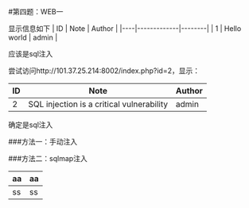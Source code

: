 #第四题：WEB一

显示信息如下
| ID | Note        | Author |
|----|-------------|--------|
| 1  | Hello world | admin  |

应该是sql注入

尝试访问http://101.37.25.214:8002/index.php?id=2，显示：

| ID | Note                                      | Author |
|----|-------------------------------------------|--------|
| 2  | SQL injection is a critical vulnerability | admin  |

确定是sql注入

###方法一：手动注入

###方法二：sqlmap注入

| aa  | aa  |
| --- | --- |
|  ss   | ss    |